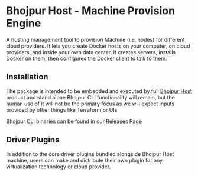 # Bhojpur Host - Machine Provision Engine

A hosting management tool to provision Machine (i.e. nodes) for different cloud providers. It lets
you create Docker hosts on your computer, on cloud providers, and inside your own data center. It
creates servers, installs Docker on them, then configures the Docker client to talk to them.

## Installation

The package is intended to be embedded and executed by full [Bhojpur Host](https://github.com/bhojpur/host)
product and stand alone Bhojpur CLI functionality will remain, but the human use of it will not be the
primary focus as we will expect inputs provided by other things like Terraform or UIs.

Bhojpur CLI binaries can be found in our [Releases Page](https://github.com/bhojpur/host/releases)

## Driver Plugins

In addition to the core driver plugins bundled alongside Bhojpur Host machine, users can make and distribute
their own plugin for any virtualization technology or cloud provider.
